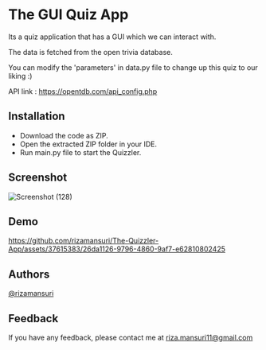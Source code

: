 
# The GUI Quiz App

Its a quiz application that has a GUI which we can interact with.

The data is fetched from the open trivia database.

You can modify the 'parameters' in data.py file to change up this quiz to our liking :)

API link : https://opentdb.com/api_config.php

## Installation

- Download the code as ZIP.
- Open the extracted ZIP folder in your IDE.
- Run main.py file to start the Quizzler.
  
## Screenshot

![Screenshot (128)](https://github.com/rizamansuri/The-Quizzler-App/assets/37615383/ec8c0e1b-d196-4859-8ad5-665cbfd489b9)


## Demo

https://github.com/rizamansuri/The-Quizzler-App/assets/37615383/26da1126-9796-4860-9af7-e62810802425

## Authors

[@rizamansuri](https://www.github.com/rizamansuri)

## Feedback

If you have any feedback, please contact me at riza.mansuri11@gmail.com
